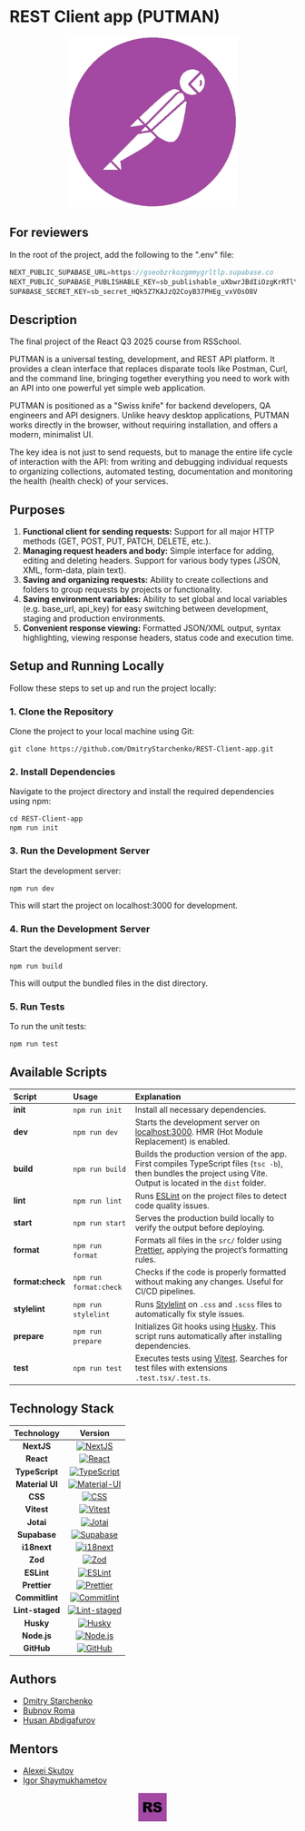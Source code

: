 # REST Client app (PUTMAN)

<p align="center"><img width="300" height="300" src="./public/assets/logoMini.png"></p>

## For reviewers

In the root of the project, add the following to the ".env" file:

```javascript
NEXT_PUBLIC_SUPABASE_URL=https://gseobzrkozgmmygrltlp.supabase.co
NEXT_PUBLIC_SUPABASE_PUBLISHABLE_KEY=sb_publishable_uXbwrJBdIiOzgKrRTlYDMQ_bN4cUG8Y
SUPABASE_SECRET_KEY=sb_secret_HQk5Z7KAJzQ2CoyB37PHEg_vxVOsO8V
```

## Description

The final project of the React Q3 2025 course from RSSchool.

PUTMAN is a universal testing, development, and REST API platform. It provides a clean interface that replaces disparate tools like Postman, Curl, and the command line, bringing together everything you need to work with an API into one powerful yet simple web application.

PUTMAN is positioned as a "Swiss knife" for backend developers, QA engineers and API designers. Unlike heavy desktop applications, PUTMAN works directly in the browser, without requiring installation, and offers a modern, minimalist UI.

The key idea is not just to send requests, but to manage the entire life cycle of interaction with the API: from writing and debugging individual requests to organizing collections, automated testing, documentation and monitoring the health (health check) of your services.

## Purposes

1. **Functional client for sending requests:** Support for all major HTTP methods (GET, POST, PUT, PATCH, DELETE, etc.).
2. **Managing request headers and body:** Simple interface for adding, editing and deleting headers. Support for various body types (JSON, XML, form-data, plain text).
3. **Saving and organizing requests:** Ability to create collections and folders to group requests by projects or functionality.
4. **Saving environment variables:** Ability to set global and local variables (e.g. base_url, api_key) for easy switching between development, staging and production environments.
5. **Convenient response viewing:** Formatted JSON/XML output, syntax highlighting, viewing response headers, status code and execution time.

## Setup and Running Locally

Follow these steps to set up and run the project locally:

### 1. Clone the Repository

Clone the project to your local machine using Git:

```
git clone https://github.com/DmitryStarchenko/REST-Client-app.git
```

### 2. Install Dependencies

Navigate to the project directory and install the required dependencies using npm:

```
cd REST-Client-app
npm run init
```

### 3. Run the Development Server

Start the development server:

```
npm run dev
```

This will start the project on localhost:3000 for development.

### 4. Run the Development Server

Start the development server:

```
npm run build
```

This will output the bundled files in the dist directory.

### 5. Run Tests

To run the unit tests:

```
npm run test
```

## Available Scripts

| Script           | Usage                  | Explanation                                                                                                                                                        |
| :--------------- | :--------------------- | :----------------------------------------------------------------------------------------------------------------------------------------------------------------- |
| **init**         | `npm run init`         | Install all necessary dependencies.                                                                                                                                |
| **dev**          | `npm run dev`          | Starts the development server on [localhost:3000](http://localhost:3000). HMR (Hot Module Replacement) is enabled.                                                 |
| **build**        | `npm run build`        | Builds the production version of the app. First compiles TypeScript files (`tsc -b`), then bundles the project using Vite. Output is located in the `dist` folder. |
| **lint**         | `npm run lint`         | Runs [ESLint](https://eslint.org/) on the project files to detect code quality issues.                                                                             |
| **start**        | `npm run start`        | Serves the production build locally to verify the output before deploying.                                                                                         |
| **format**       | `npm run format`       | Formats all files in the `src/` folder using [Prettier](https://prettier.io/), applying the project’s formatting rules.                                            |
| **format:check** | `npm run format:check` | Checks if the code is properly formatted without making any changes. Useful for CI/CD pipelines.                                                                   |
| **stylelint**    | `npm run stylelint`    | Runs [Stylelint](https://stylelint.io/) on `.css` and `.scss` files to automatically fix style issues.                                                             |
| **prepare**      | `npm run prepare`      | Initializes Git hooks using [Husky](https://typicode.github.io/husky/). This script runs automatically after installing dependencies.                              |
| **test**         | `npm run test`         | Executes tests using [Vitest](https://vitest.dev/). Searches for test files with extensions `.test.tsx/.test.ts`.                                                  |

## Technology Stack

|   Technology    |                                                                             Version                                                                              |
| :-------------: | :--------------------------------------------------------------------------------------------------------------------------------------------------------------: |
|   **NextJS**    |                       [![NextJS](https://img.shields.io/badge/NextJS-^15.5.2-919191?logo=nextdotjs&logoColor=white)](https://nextjs.org/)                        |
|    **React**    |                           [![React](https://img.shields.io/badge/React-^19.1.0-61DAFB?logo=react&logoColor=white)](https://react.dev/)                           |
| **TypeScript**  |             [![TypeScript](https://img.shields.io/badge/TypeScript-~5.7.2-3178C6?logo=typescript&logoColor=white)](https://www.typescriptlang.org/)              |
| **Material UI** |                       [![Material-UI](https://img.shields.io/badge/Material--UI-v7.3.2-000C61?logo=mui&logoColor=white)](https://mui.com/)                       |
|     **CSS**     |                     [![CSS](https://img.shields.io/badge/CSS-v3-639?logo=css&logoColor=fff)](https://www.w3.org/Style/CSS/Overview.en.html)                      |
|   **Vitest**    |                         [![Vitest](https://img.shields.io/badge/Vitest-^3.2.4-8AFF82?logo=vitest&logoColor=white)](https://vitest.dev/)                          |
|    **Jotai**    |                           [![Jotai](https://img.shields.io/badge/Jotai-^2.13.1-black?logo=jotai&logoColor=white)](https://jotai.org/)                            |
|  **Supabase**   |                     [![Supabase](https://img.shields.io/badge/Supabase-^2.57.1-10AD00?logo=supabase&logoColor=white)](https://supabase.com/)                     |
|   **i18next**   |                     [![i18next](https://img.shields.io/badge/i18next-^25.4.2-89A885?logo=i18next&logoColor=white)](https://www.i18next.com/)                     |
|     **Zod**     |                               [![Zod](https://img.shields.io/badge/Zod-^4.1.5-6687FA?logo=zod&logoColor=white)](https://zod.dev/)                                |
|   **ESLint**    |                         [![ESLint](https://img.shields.io/badge/ESLint-^9.26.0-4B32C3?logo=eslint&logoColor=white)](https://eslint.org/)                         |
|  **Prettier**   |                      [![Prettier](https://img.shields.io/badge/Prettier-^3.6.2-F7B93E?logo=prettier&logoColor=white)](https://prettier.io/)                      |
| **Commitlint**  |               [![Commitlint](https://img.shields.io/badge/Commitlint-^19.8.1-3F51B5?logo=commitlint&logoColor=white)](https://commitlint.js.org/)                |
| **Lint-staged** | [![Lint-staged](https://img.shields.io/badge/Lint--staged-^16.1.6-DB7093?logo=githubactions&logoColor=white)](https://github.com/lint-staged/lint-staged#readme) |
|    **Husky**    |                    [![Husky](https://img.shields.io/badge/Husky-^9.1.7-5D3A00?logo=husky&logoColor=white)](https://typicode.github.io/husky/)                    |
|   **Node.js**   |                      [![Node.js](https://img.shields.io/badge/Node.js-v22.15.0-339933?logo=node.js&logoColor=white)](https://nodejs.org/en)                      |
|   **GitHub**    |                       [![GitHub](https://img.shields.io/badge/GitHub-Repository-181717?logo=github&logoColor=white)](https://github.com/)                        |

## Authors

- [Dmitry Starchenko](https://github.com/dmitrystarchenko)
- [Bubnov Roma](https://github.com/bubnov-roma)
- [Husan Abdigafurov](https://github.com/husanGuru)

## Mentors

- [Alexei Skutov](https://github.com/KaPuTaH-UluTka)
- [Igor Shaymukhametov](https://github.com/knyazigor)

<p align="center"><a href="https://rs.school/"><img width="50" height="50" src="./public/assets/logoRS.png"></a></p>
